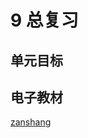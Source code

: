 # 9 总复习

## 单元目标

## 电子教材

<Ebook grade="xxsx2a" :pages="100" :paged="105" ></Ebook>

[zanshang](../res/zanshang.md ':include')